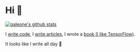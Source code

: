 # Hi 👋

[![galeone's github stats](https://github-readme-stats.vercel.app/api?username=galeone&line_height=24&count_private=true)](https://github.com/anuraghazra/github-readme-stats)

I [write code](https://github.com/galeone?tab=repositories), I [write articles](https://pgaleone.eu/), I wrote a [book (I like TensorFlow)](https://pgaleone.eu/tensorflow/neural-networks/book/2019/09/21/hands-on-neural-networks/).

It looks like I write all day 🤔
